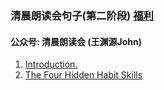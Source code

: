 ### 清晨朗读会句子(第二阶段) [福利](http://www.ximalaya.com/19778810/album/4486765)
#### 公众号: 清晨朗读会 (王渊源John)
1. [Introduction.](https://mp.weixin.qq.com/s?__biz=MzI1NzIyNjU4Ng==&mid=100000008&idx=1&sn=92d25a39548e08efec22c846bc761513)  
2. [The Four Hidden Habit Skills](https://mp.weixin.qq.com/s?__biz=MzI1NzIyNjU4Ng==&mid=100000017&idx=1&sn=6ee8daec34fa1b45e9c91000d62ec019)